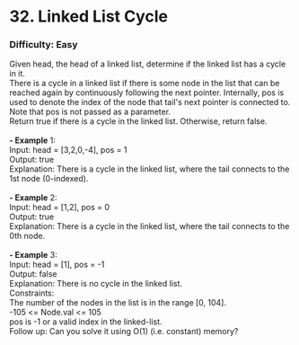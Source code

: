 # 32. Linked List Cycle
### Difficulty: Easy
Given head, the head of a linked list, determine if the linked list has a cycle in it. <br/> There is a cycle in a linked list if there is some node in the list that can be reached again by continuously following the next pointer. Internally, pos is used to denote the index of the node that tail's next pointer is connected to. Note that pos is not passed as a parameter. <br/> Return true if there is a cycle in the linked list. Otherwise, return false. <br/>   <br/><b>- Example</b> 1: <br/> Input: head = [3,2,0,-4], pos = 1 <br/> Output: true <br/> Explanation: There is a cycle in the linked list, where the tail connects to the 1st node (0-indexed). <br/> <br/><b>- Example</b> 2: <br/> Input: head = [1,2], pos = 0 <br/> Output: true <br/> Explanation: There is a cycle in the linked list, where the tail connects to the 0th node. <br/> <br/><b>- Example</b> 3: <br/> Input: head = [1], pos = -1 <br/> Output: false <br/> Explanation: There is no cycle in the linked list. <br/>   Constraints: <br/> The number of the nodes in the list is in the range [0, 104]. <br/> -105 <= Node.val <= 105 <br/> pos is -1 or a valid index in the linked-list. <br/>   Follow up: Can you solve it using O(1) (i.e. constant) memory?